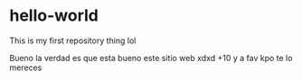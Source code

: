 # hello-world
This is my first repository thing lol

Bueno la verdad es que esta bueno este sitio web xdxd +10 y a fav kpo te lo mereces
